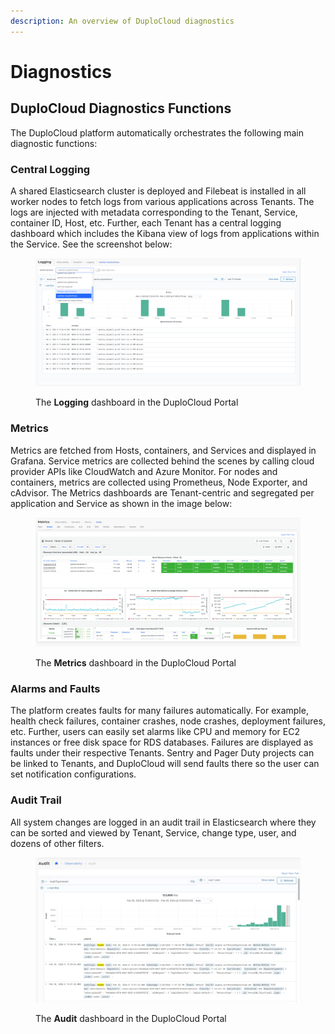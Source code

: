 ```yaml
---
description: An overview of DuploCloud diagnostics
---
```


# Diagnostics

## DuploCloud Diagnostics Functions

The DuploCloud platform automatically orchestrates the following main diagnostic functions:

### **Central Logging**

A shared Elasticsearch cluster is deployed and Filebeat is installed in all worker nodes to fetch logs from various applications across Tenants. The logs are injected with metadata corresponding to the Tenant, Service, container ID, Host, etc. Further, each Tenant has a central logging dashboard which includes the Kibana view of logs from applications within the Service. See the screenshot below:

<figure><img src="../../../.gitbook/assets/LOGGING.png" alt=""><figcaption><p>The <strong>Logging</strong> dashboard in the DuploCloud Portal</p></figcaption></figure>

### **Metrics**

Metrics are fetched from Hosts, containers, and Services and displayed in Grafana. Service metrics are collected behind the scenes by calling cloud provider APIs like CloudWatch and Azure Monitor. For nodes and containers, metrics are collected using Prometheus, Node Exporter, and cAdvisor. The Metrics dashboards are Tenant-centric and segregated per application and Service as shown in the image below:

<figure><img src="../../../.gitbook/assets/METRICS (1).png" alt=""><figcaption><p>The <strong>Metrics</strong> dashboard in the DuploCloud Portal</p></figcaption></figure>

### **Alarms and Faults**

The platform creates faults for many failures automatically. For example, health check failures, container crashes, node crashes, deployment failures, etc. Further, users can easily set alarms like CPU and memory for EC2 instances or free disk space for RDS databases. Failures are displayed as faults under their respective Tenants. Sentry and Pager Duty projects can be linked to Tenants, and DuploCloud will send faults there so the user can set notification configurations.

### **Audit Trail**

All system changes are logged in an audit trail in Elasticsearch where they can be sorted and viewed by Tenant, Service, change type, user, and dozens of other filters.

<figure><img src="../../../.gitbook/assets/AUDIT.png" alt=""><figcaption><p>The <strong>Audit</strong> dashboard in the DuploCloud Portal</p></figcaption></figure>
